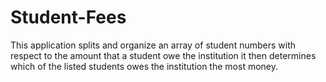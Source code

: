 # Student-Fees
 This application splits and organize an array of student  numbers with respect to the amount that a student owe the   institution it then determines which of the listed students  owes the institution the most money. 
